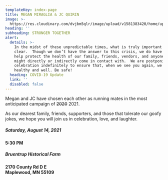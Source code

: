 ```yaml
---
templateKey: index-page
title: MEGAN MIRAGLIA & JC QUIRIN
image: >-
  https://res.cloudinary.com/dvjbm5qlr/image/upload/v1581383420/home/upload-flag_pe5y4g.jpg
heading: ''
subheading: STRONGER TOGETHER
alert:
  details: >-
    In the midst of these unpredictable times, what is truly important become
    clear.  Though we don’t have the answer to this crisis, we do have a plan to
    help protect the health of our family, friends, vendors, and anyone else we
    might directly or indirectly come in contact with.  We are postponing our
    celebration indefinitely to ensure that, when we see you again, we are all
    healthy and well. Be safe!
  heading: COVID-19 Update
  link: ''
  disabled: false
---
```

Megan and JC have chosen each other as running mates in the most anticipated campaign of <strike>2020</strike> 2021.

As our dearest family, friends, supporters, and those that tolerate our goofy jokes, we hope you will join us in celebration, love, and laughter.

##### **Saturday, August 14, 2021**
**5:30 PM**

##### **Bruentrup Historical Farm**
**2170 County Rd D E**\
**Maplewood, MN 55109**